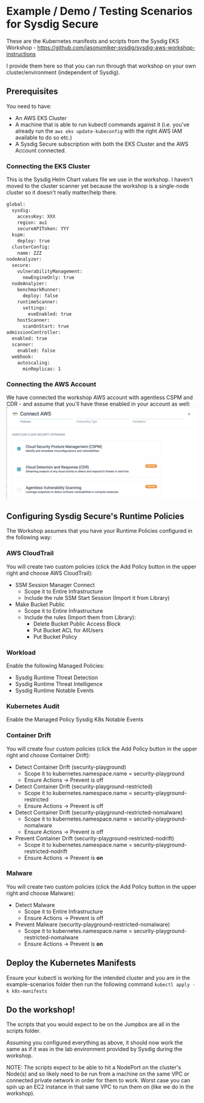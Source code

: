# Example / Demo / Testing Scenarios for Sysdig Secure

These are the Kubernetes manifests and scripts from the Sysdig EKS Workshop - https://github.com/jasonumiker-sysdig/sysdig-aws-workshop-instructions

I provide them here so that you can run through that workshop on your own cluster/environment (independent of Sysdig).

## Prerequisites

You need to have:
* An AWS EKS Cluster
* A machine that is able to run kubectl commands against it (i.e. you've already run the `aws eks update-kubeconfig` with the right AWS IAM available to do so etc.)
* A Sysdig Secure subscription with both the EKS Cluster and the AWS Account connected.

### Connecting the EKS Cluster

This is the Sysdig Helm Chart values file we use in the workshop. I haven't moved to the cluster scanner yet because the workshop is a single-node cluster so it doesn't really matter/help there.
```
global:
  sysdig: 
    accessKey: XXX
    region: au1
    secureAPIToken: YYY
  kspm:
    deploy: true
  clusterConfig:
    name: ZZZ
nodeAnalyzer:
  secure:
    vulnerabilityManagement:
      newEngineOnly: true
  nodeAnalyzer:
    benchmarkRunner:
      deploy: false
    runtimeScanner:
      settings:
        eveEnabled: true
    hostScanner:
      scanOnStart: true
admissionController:
  enabled: true
  scanner:
    enabled: false
  webhook:
    autoscaling:
      minReplicas: 1
```

### Connecting the AWS Account
We have connected the workshop AWS account with agentless CSPM and CDR - and assume that you'll have these enabled in your account as well:
![alt text](agentless-aws.png)


## Configuring Sysdig Secure's Runtime Policies

The Workshop assumes that you have your Runtime Policies configured in the following way:

### AWS CloudTrail
You will create two custom policies (click the Add Policy button in the upper right and choose AWS CloudTrail):
* SSM Session Manager Connect
    * Scope it to Entire Infrastructure
    * Include the rule SSM Start Session (Import it from Library)
* Make Bucket Public
    * Scope it to Entire Infrastructure
    * Include the rules (Import them from Library):
        * Delete Bucket Public Access Block
        * Put Bucket ACL for AllUsers
        * Put Bucket Policy

### Workload
Enable the following Managed Policies:
* Sysdig Runtime Threat Detection
* Sysdig Runtime Threat Intelligence
* Sysdig Runtime Notable Events

### Kubernetes Audit
Enable the Managed Policy Sysdig K8s Notable Events

### Container Drift 
You will create four custom policies (click the Add Policy button in the upper right and choose Container Drift):
* Detect Container Drift (security-playground)
    * Scope it to kubernetes.namespace.name = security-playground
    * Ensure Actions -> Prevent is off
* Detect Container Drift (security-playground-restricted)
    * Scope it to kubernetes.namespace.name = security-playground-restricted
    * Ensure Actions -> Prevent is off
* Detect Container Drift (security-playground-restricted-nomalware)
    * Scope it to kubernetes.namespace.name = security-playground-nomalware
    * Ensure Actions -> Prevent is off
* Prevent Container Drift (security-playground-restricted-nodrift)
    * Scope it to kubernetes.namespace.name = security-playground-restricted-nodrift
    * Ensure Actions -> Prevent is **on**

### Malware
You will create two custom policies (click the Add Policy button in the upper right and choose Malware):
* Detect Malware
    * Scope it to Entire Infrastructure
    * Ensure Actions -> Prevent is off
* Prevent Malware (security-playground-restricted-nomalware)
    * Scope it to kubernetes.namespace.name = security-playground-restricted-nomalware
    * Ensure Actions -> Prevent is **on**

## Deploy the Kubernetes Manifests
Ensure your kubectl is working for the intended cluster and you are in the example-scenarios folder then run the following command `kubectl apply -k k8s-manifests`

## Do the workshop!
The scripts that you would expect to be on the Jumpbox are all in the scripts folder.

Assuming you configured everything as above, it should now work the same as if it was in the lab environment provided by Sysdig during the workshop.

NOTE: The scripts expect to be able to hit a NodePort on the cluster's Node(s) and so likely need to be run from a machine on the same VPC or connected private network in order for them to work. Worst case you can spin up an EC2 instance in that same VPC to run them on (like we do in the workshop).
